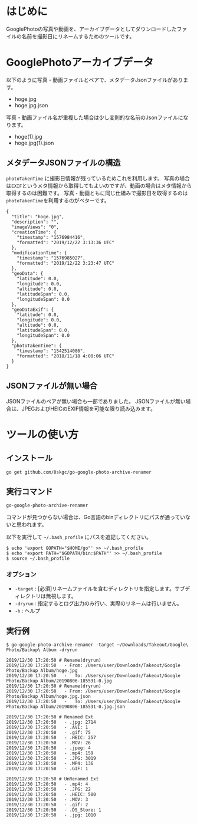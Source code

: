 # はじめに

GooglePhotoの写真や動画を、アーカイブデータとしてダウンロードしたファイルの名前を撮影日にリネームするためのツールです。

# GooglePhotoアーカイブデータ

以下のように写真・動画ファイルとペアで、メタデータJsonファイルがあります。

- hoge.jpg
- hoge.jpg.json

写真・動画ファイル名が重複した場合は少し変則的な名前のJsonファイルになります。

- hoge(1).jpg
- hoge.jpg(1).json

## メタデータJSONファイルの構造
`photoTakenTime` に撮影日情報が残っているためこれを利用します。
写真の場合は`EXIF`というメタ情報から取得してもよいのですが、動画の場合はメタ情報から取得するのは困難です。
写真・動画ともに同じ仕組みで撮影日を取得するのは`photoTakenTime`を利用するのがベターです。

    {
      "title": "hoge.jpg",
      "description": "",
      "imageViews": "0",
      "creationTime": {
        "timestamp": "1576984416",
        "formatted": "2019/12/22 3:13:36 UTC"
      },
      "modificationTime": {
        "timestamp": "1576985027",
        "formatted": "2019/12/22 3:23:47 UTC"
      },
      "geoData": {
        "latitude": 0.0,
        "longitude": 0.0,
        "altitude": 0.0,
        "latitudeSpan": 0.0,
        "longitudeSpan": 0.0
      },
      "geoDataExif": {
        "latitude": 0.0,
        "longitude": 0.0,
        "altitude": 0.0,
        "latitudeSpan": 0.0,
        "longitudeSpan": 0.0
      },
      "photoTakenTime": {
        "timestamp": "1542514086",
        "formatted": "2018/11/18 4:08:06 UTC"
      }
    }

## JSONファイルが無い場合
JSONファイルのペアが無い場合も一部でありました。
JSONファイルが無い場合は、JPEGおよびHEICのEXIF情報を可能な限り読み込みます。

# ツールの使い方
## インストール
`go get github.com/0skgc/go-google-photo-archive-renamer`

## 実行コマンド
`go-google-photo-archive-renamer`

コマンドが見つからない場合は、Go言語のbinディレクトリにパスが通っていないと思われます。

以下を実行して `~/.bash_profile` にパスを追記してください。

    $ echo 'export GOPATH="$HOME/go"' >> ~/.bash_profile
    $ echo 'export PATH="$GOPATH/bin:$PATH"' >> ~/.bash_profile
    $ source ~/.bash_profile

### オプション

- `-target` : [必須]リネームファイルを含むディレクトリを指定します。サブディレクトリは無視します。
- `-dryrun` : 指定するとログ出力のみ行い、実際のリネームは行いません。
- `-h` : ヘルプ

## 実行例
    $ go-google-photo-archive-renamer -target ~/Downloads/Takeout/Google\ Photo/Backup\ Album -dryrun

    2019/12/30 17:20:50 # Rename(dryrun)
    2019/12/30 17:20:50   - From: /Users/user/Downloads/Takeout/Google Photo/Backup Album/hoge.jpg
    2019/12/30 17:20:50   -   To: /Users/user/Downloads/Takeout/Google Photo/Backup Album/20190806-185531-0.jpg
    2019/12/30 17:20:50 # Rename(dryrun)
    2019/12/30 17:20:50   - From: /Users/user/Downloads/Takeout/Google Photo/Backup Album/hoge.jpg.json
    2019/12/30 17:20:50   -   To: /Users/user/Downloads/Takeout/Google Photo/Backup Album/20190806-185531-0.jpg.json

    2019/12/30 17:20:50 # Renamed Ext
    2019/12/30 17:20:50   - .jpg: 2714
    2019/12/30 17:20:50   - .AVI: 1
    2019/12/30 17:20:50   - .gif: 75
    2019/12/30 17:20:50   - .HEIC: 257
    2019/12/30 17:20:50   - .MOV: 26
    2019/12/30 17:20:50   - .jpeg: 4
    2019/12/30 17:20:50   - .mp4: 159
    2019/12/30 17:20:50   - .JPG: 3019
    2019/12/30 17:20:50   - .MP4: 136
    2019/12/30 17:20:50   - .GIF: 1

    2019/12/30 17:20:50 # UnRenamed Ext
    2019/12/30 17:20:50   - .mp4: 4
    2019/12/30 17:20:50   - .JPG: 22
    2019/12/30 17:20:50   - .HEIC: 580
    2019/12/30 17:20:50   - .MOV: 3
    2019/12/30 17:20:50   - .gif: 2
    2019/12/30 17:20:50   - .DS_Store: 1
    2019/12/30 17:20:50   - .jpg: 1010

